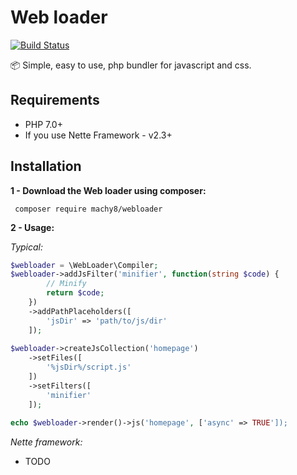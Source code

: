 # Web loader
[![Build Status](https://travis-ci.org/Machy8/webloader.svg?branch=master)](https://travis-ci.org/Machy8/webloader)

📦 Simple, easy to use, php bundler for javascript and css.

## Requirements
- PHP 7.0+
- If you use Nette Framework - v2.3+

## Installation
**1 - Download the Web loader using composer:**
```
 composer require machy8/webloader
```

**2 - Usage:**

*Typical:*

```php
$webloader = \WebLoader\Compiler;
$webloader->addJsFilter('minifier', function(string $code) {
        // Minify
        return $code;
    })
    ->addPathPlaceholders([
        'jsDir' => 'path/to/js/dir'
    ]);
    
$webloader->createJsCollection('homepage')
    ->setFiles([
        '%jsDir%/script.js'
    ])
    ->setFilters([
        'minifier'
    ]);
    
echo $webloader->render()->js('homepage', ['async' => TRUE']);
```

*Nette framework:*
- TODO
